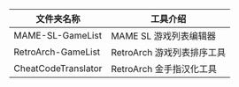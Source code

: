 
| 文件夹名称         | 工具介绍                    |
| ------------------ | --------------------------- |
| MAME-SL-GameList    | MAME SL 游戏列表编辑器      |
| RetroArch-GameList  | RetroArch 游戏列表排序工具  |
| CheatCodeTranslator | RetroArch 金手指汉化工具    |


